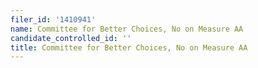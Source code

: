```yaml
---
filer_id: '1410941'
name: Committee for Better Choices, No on Measure AA
candidate_controlled_id: ''
title: Committee for Better Choices, No on Measure AA
---
```

